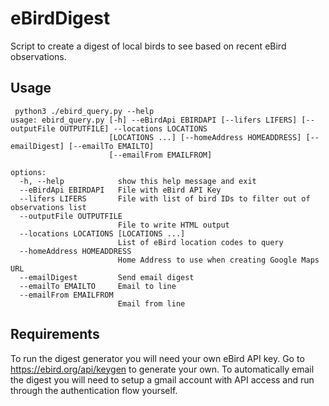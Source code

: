 # eBirdDigest
Script to create a digest of local birds to see based on recent eBird observations.

## Usage
```
 python3 ./ebird_query.py --help
usage: ebird_query.py [-h] --eBirdApi EBIRDAPI [--lifers LIFERS] [--outputFile OUTPUTFILE] --locations LOCATIONS
                      [LOCATIONS ...] [--homeAddress HOMEADDRESS] [--emailDigest] [--emailTo EMAILTO]
                      [--emailFrom EMAILFROM]

options:
  -h, --help            show this help message and exit
  --eBirdApi EBIRDAPI   File with eBird API Key
  --lifers LIFERS       File with list of bird IDs to filter out of observations list
  --outputFile OUTPUTFILE
                        File to write HTML output
  --locations LOCATIONS [LOCATIONS ...]
                        List of eBird location codes to query
  --homeAddress HOMEADDRESS
                        Home Address to use when creating Google Maps URL
  --emailDigest         Send email digest
  --emailTo EMAILTO     Email to line
  --emailFrom EMAILFROM
                        Email from line
```

## Requirements
To run the digest generator you will need your own eBird API key. Go to https://ebird.org/api/keygen to generate your own. To automatically email the digest you will need to setup a gmail account with API access and run through the authentication flow yourself.
